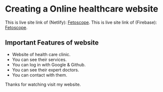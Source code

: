 # Creating a Online healthcare website

This is live site link of (Netlify):  [Fetoscope](https://mystifying-babbage-e43a43.netlify.app/).
This is live site link of (Firebase):  [Fetoscope](https://fetoscope-health-care.web.app/).

## Important Features of website
<ul>
    <li>Website of health care clinic.</li>
    <li>You can see their services.</li>
    <li>You can log in with Google & Github.</li>
    <li>You can see their expert doctors.</li>
    <li>You can contact with them.</li>
</ul>

Thanks for watching visit my website.